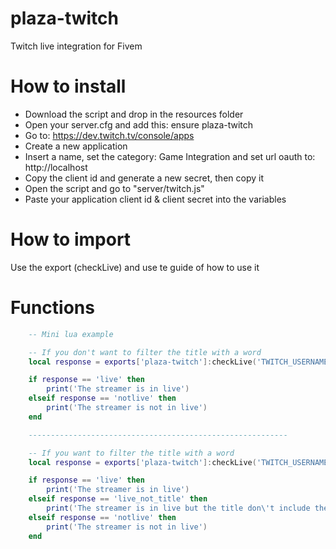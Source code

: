 # plaza-twitch
Twitch live integration for Fivem

# How to install
- Download the script and drop in the resources folder
- Open your server.cfg and add this: ensure plaza-twitch
- Go to: https://dev.twitch.tv/console/apps
- Create a new application
- Insert a name, set the category: Game Integration and set url oauth to: http://localhost
- Copy the client id and generate a new secret, then copy it
- Open the script and go to "server/twitch.js"
- Paste your application client id & client secret into the variables

# How to import 
Use the export (checkLive) and use te guide of how to use it

# Functions
```lua
    -- Mini lua example

    -- If you don't want to filter the title with a word
    local response = exports['plaza-twitch']:checkLive('TWITCH_USERNAME')

    if response == 'live' then
        print('The streamer is in live')
    elseif response == 'notlive' then
        print('The streamer is not in live')
    end

    ----------------------------------------------------------

    -- If you want to filter the title with a word
    local response = exports['plaza-twitch']:checkLive('TWITCH_USERNAME', 'word')

    if response == 'live' then
        print('The streamer is in live')
    elseif response == 'live_not_title' then
        print('The streamer is in live but the title don\'t include the word you provided')
    elseif response == 'notlive' then
        print('The streamer is not in live')
    end
```